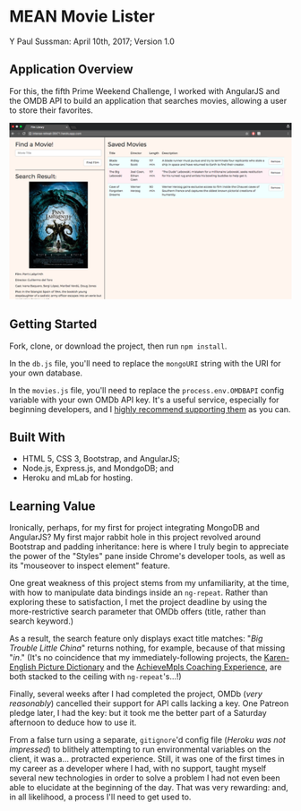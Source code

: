 # MEAN Movie Lister

Y Paul Sussman: April 10th, 2017; Version 1.0

## Application Overview
For this, the fifth Prime Weekend Challenge, I worked with AngularJS and the OMDB API to build an application that searches movies, allowing a user to store their favorites.

![](omdb_screenshot.png)

## Getting Started

Fork, clone, or download the project, then run `npm install`.

In the `db.js` file, you'll need to replace the `mongoURI` string with the URI for your own database.

In the `movies.js` file, you'll need to replace the `process.env.OMDBAPI` config variable with your own OMDb API key. It's a useful service, especially for beginning developers, and I [highly recommend supporting them](https://www.patreon.com/omdb/posts) as you can.

## Built With

* HTML 5, CSS 3, Bootstrap, and AngularJS;
* Node.js, Express.js, and MondgoDB; and
* Heroku and mLab for hosting.

## Learning Value
Ironically, perhaps, for my first for project integrating MongoDB and AngularJS? My first major rabbit hole in this project revolved around Bootstrap and padding inheritance: here is where I truly begin to appreciate the power of the "Styles" pane inside Chrome's developer tools, as well as its "mouseover to inspect element" feature.

One great weakness of this project stems from my unfamiliarity, at the time, with how to manipulate data bindings inside an `ng-repeat`. Rather than exploring these to satisfaction, I met the project deadline by using the more-restrictive search parameter that OMDb offers (title, rather than search keyword.)

As a result, the search feature only displays exact title matches: "_Big Trouble Little China_" returns nothing, for example, because of that missing "_in_." (It's no coincidence that my immediately-following projects, the [Karen-English Picture Dictionary](https://github.com/ypaulsussman/karen_english_picture_dictionary) and the [AchieveMpls Coaching Experience](https://github.com/AchieveMpls/achieve-mpls-app), are both stacked to the ceiling with `ng-repeat`'s...!)

Finally, several weeks after I had completed the project, OMDb (_very reasonably_) cancelled their support for API calls lacking a key. One Patreon pledge later, I had the key: but it took me the better part of a Saturday afternoon to deduce how to use it.

From a false turn using a separate, `gitignore`'d config file (_Heroku was not impressed_) to blithely attempting to run environmental variables on the client, it was a... protracted experience. Still, it was one of the first times in my career as a developer where I had, with no support, taught myself several new technologies in order to solve a problem I had not even been able to elucidate at the beginning of the day. That was very rewarding: and, in all likelihood, a process I'll need to get used to.
